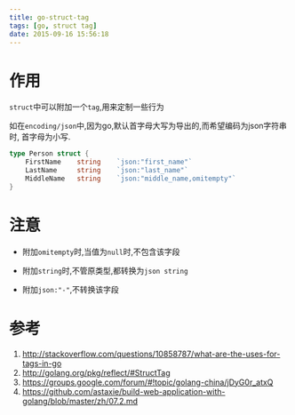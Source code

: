 ```yaml
---
title: go-struct-tag
tags: [go, struct tag]
date: 2015-09-16 15:56:18
---
```


# 作用

`struct`中可以附加一个`tag`,用来定制一些行为

如在`encoding/json`中,因为go,默认首字母大写为导出的,而希望编码为json字符串时,
首字母为小写.

```go
type Person struct {
    FirstName    string    `json:"first_name"`
    LastName     string    `json:"last_name"`
    MiddleName   string    `json:"middle_name,omitempty"`
}
```

# 注意

-   附加`omitempty`时,当值为`null`时,不包含该字段

-   附加`string`时,不管原类型,都转换为`json string`

-   附加`json:"-"`,不转换该字段

# 参考

1.  <http://stackoverflow.com/questions/10858787/what-are-the-uses-for-tags-in-go>
1.  <http://golang.org/pkg/reflect/#StructTag>
1.  <https://groups.google.com/forum/#!topic/golang-china/jDyG0r_atxQ>
1.  <https://github.com/astaxie/build-web-application-with-golang/blob/master/zh/07.2.md>
